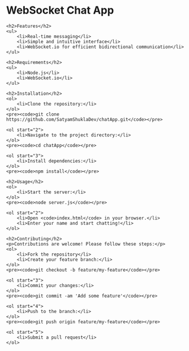 <h1>WebSocket Chat App</h1>

    <h2>Features</h2>
    <ul>
        <li>Real-time messaging</li>
        <li>Simple and intuitive interface</li>
        <li>WebSocket.io for efficient bidirectional communication</li>
    </ul>

    <h2>Requirements</h2>
    <ul>
        <li>Node.js</li>
        <li>WebSocket.io</li>
    </ul>

    <h2>Installation</h2>
    <ol>
        <li>Clone the repository:</li>
    </ol>
    <pre><code>git clone https://github.com/SatyamShuklaDev/chatApp.git</code></pre>

    <ol start="2">
        <li>Navigate to the project directory:</li>
    </ol>
    <pre><code>cd chatApp</code></pre>

    <ol start="3">
        <li>Install dependencies:</li>
    </ol>
    <pre><code>npm install</code></pre>

    <h2>Usage</h2>
    <ol>
        <li>Start the server:</li>
    </ol>
    <pre><code>node server.js</code></pre>

    <ol start="2">
        <li>Open <code>index.html</code> in your browser.</li>
        <li>Enter your name and start chatting!</li>
    </ol>

    <h2>Contributing</h2>
    <p>Contributions are welcome! Please follow these steps:</p>
    <ol>
        <li>Fork the repository</li>
        <li>Create your feature branch:</li>
    </ol>
    <pre><code>git checkout -b feature/my-feature</code></pre>

    <ol start="3">
        <li>Commit your changes:</li>
    </ol>
    <pre><code>git commit -am 'Add some feature'</code></pre>

    <ol start="4">
        <li>Push to the branch:</li>
    </ol>
    <pre><code>git push origin feature/my-feature</code></pre>

    <ol start="5">
        <li>Submit a pull request</li>
    </ol>
